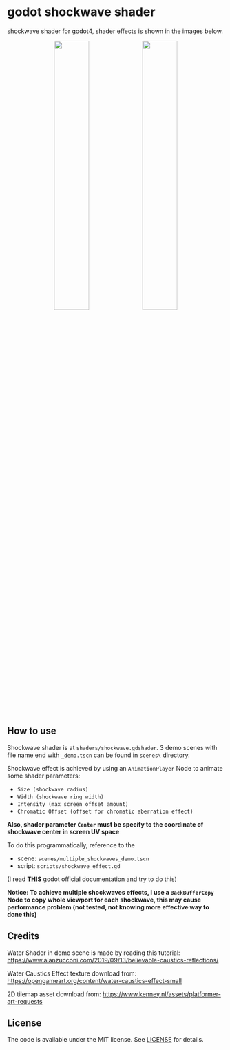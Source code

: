 # godot shockwave shader
shockwave shader for godot4, shader effects is shown in the images below.
<p align="center">
 <img src="https://github.com/shizu0817/godot-shockwave-shader/assets/54024777/1d2857a8-ce0e-4ffe-9f75-0de53416d010" width="40%"/>
 <img src="https://github.com/shizu0817/godot-shockwave-shader/assets/54024777/5d88aa2a-a03a-4671-bd46-94d23757be50" width="40%"/>
</p>

## How to use
Shockwave shader is at `shaders/shockwave.gdshader`. 3 demo scenes with file name end with `_demo.tscn` can be found in `scenes\` directory.

Shockwave effect is achieved by using an `AnimationPlayer` Node to animate some shader parameters:
* `Size (shockwave radius)`
* `Width (shockwave ring width)`
* `Intensity (max screen offset amount)`
* `Chromatic Offset (offset for chromatic aberration effect)`

**Also, shader parameter `Center` must be specify to the coordinate of shockwave center in screen UV space**

To do this programmatically, reference to the
* scene: `scenes/multiple_shockwaves_demo.tscn`
* script: `scripts/shockwave_effect.gd`

(I read **[THIS](https://docs.godotengine.org/en/4.1/tutorials/2d/2d_transforms.html)** godot official documentation and try to do this)

**Notice: To achieve multiple shockwaves effects, I use a `BackBufferCopy` Node to copy whole viewport for each shockwave, this may cause performance problem (not tested, not knowing more effective way to done this)**

## Credits
Water Shader in demo scene is made by reading this tutorial: https://www.alanzucconi.com/2019/09/13/believable-caustics-reflections/

Water Caustics Effect texture download from: https://opengameart.org/content/water-caustics-effect-small

2D tilemap asset download from: https://www.kenney.nl/assets/platformer-art-requests

## License
The code is available under the MIT license. See [LICENSE](LICENSE) for details.
